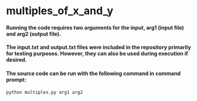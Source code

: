 # multiples_of_x_and_y
#### Running the code requires two arguments for the input, arg1 (input file) and arg2 (output file).
#### The input.txt and output.txt files were included in the repository primarily for testing purposes. However, they can also be used during execution if desired.

#### The source code can be run with the following command in command prompt:
```
python multiples.py arg1 arg2
```
